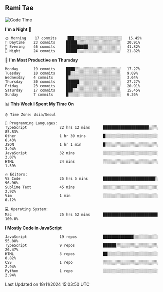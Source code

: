 ## Rami Tae

<!--START_SECTION:waka-->
![Code Time](http://img.shields.io/badge/Code%20Time-1%2C872%20hrs%2057%20mins-blue)

**I'm a Night 🦉** 

```text
🌞 Morning    17 commits     ███░░░░░░░░░░░░░░░░░░░░░░   15.45% 
🌆 Daytime    23 commits     █████░░░░░░░░░░░░░░░░░░░░   20.91% 
🌃 Evening    46 commits     ██████████░░░░░░░░░░░░░░░   41.82% 
🌙 Night      24 commits     █████░░░░░░░░░░░░░░░░░░░░   21.82%

```
📅 **I'm Most Productive on Thursday** 

```text
Monday       19 commits     ████░░░░░░░░░░░░░░░░░░░░░   17.27% 
Tuesday      10 commits     ██░░░░░░░░░░░░░░░░░░░░░░░   9.09% 
Wednesday    4 commits      █░░░░░░░░░░░░░░░░░░░░░░░░   3.64% 
Thursday     30 commits     ██████░░░░░░░░░░░░░░░░░░░   27.27% 
Friday       23 commits     █████░░░░░░░░░░░░░░░░░░░░   20.91% 
Saturday     17 commits     ███░░░░░░░░░░░░░░░░░░░░░░   15.45% 
Sunday       7 commits      █░░░░░░░░░░░░░░░░░░░░░░░░   6.36%

```


📊 **This Week I Spent My Time On** 

```text
⌚︎ Time Zone: Asia/Seoul

💬 Programming Languages: 
TypeScript               22 hrs 12 mins      █████████████████████░░░░   85.83% 
Other                    1 hr 39 mins        █░░░░░░░░░░░░░░░░░░░░░░░░   6.43% 
JSON                     1 hr 1 min          █░░░░░░░░░░░░░░░░░░░░░░░░   3.94% 
JavaScript               32 mins             ░░░░░░░░░░░░░░░░░░░░░░░░░   2.07% 
HTML                     24 mins             ░░░░░░░░░░░░░░░░░░░░░░░░░   1.59%

🔥 Editors: 
VS Code                  25 hrs 5 mins       ████████████████████████░   96.96% 
Sublime Text             45 mins             ░░░░░░░░░░░░░░░░░░░░░░░░░   2.92% 
Vim                      1 min               ░░░░░░░░░░░░░░░░░░░░░░░░░   0.12%

💻 Operating System: 
Mac                      25 hrs 52 mins      █████████████████████████   100.0%

```

**I Mostly Code in JavaScript** 

```text
JavaScript               19 repos            ██████████████░░░░░░░░░░░   55.88% 
TypeScript               9 repos             ██████░░░░░░░░░░░░░░░░░░░   26.47% 
HTML                     3 repos             ██░░░░░░░░░░░░░░░░░░░░░░░   8.82% 
CSS                      1 repo              ░░░░░░░░░░░░░░░░░░░░░░░░░   2.94% 
Python                   1 repo              ░░░░░░░░░░░░░░░░░░░░░░░░░   2.94%

```



 Last Updated on 18/11/2024 15:03:50 UTC
<!--END_SECTION:waka-->
